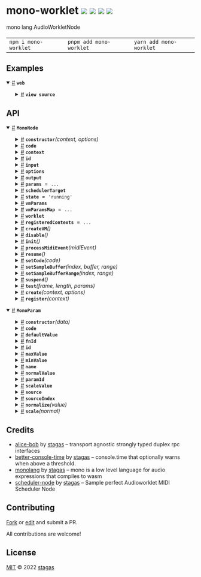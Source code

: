 

<h1>
mono-worklet <a href="https://npmjs.org/package/mono-worklet"><img src="https://img.shields.io/badge/npm-v1.0.2-F00.svg?colorA=000"/></a> <a href="src"><img src="https://img.shields.io/badge/loc-301-FFF.svg?colorA=000"/></a> <a href="https://cdn.jsdelivr.net/npm/mono-worklet@1.0.2/dist/mono-worklet.min.js"><img src="https://img.shields.io/badge/brotli-3.3K-333.svg?colorA=000"/></a> <a href="LICENSE"><img src="https://img.shields.io/badge/license-MIT-F0B.svg?colorA=000"/></a>
</h1>

<p></p>

mono lang AudioWorkletNode

<h4>
<table><tr><td title="Triple click to select and copy paste">
<code>npm i mono-worklet </code>
</td><td title="Triple click to select and copy paste">
<code>pnpm add mono-worklet </code>
</td><td title="Triple click to select and copy paste">
<code>yarn add mono-worklet</code>
</td></tr></table>
</h4>

## Examples

<details id="example$web" title="web" open><summary><span><a href="#example$web">#</a></span>  <code><strong>web</strong></code></summary>  <ul>    <details id="source$web" title="web source code" ><summary><span><a href="#source$web">#</a></span>  <code><strong>view source</strong></code></summary>  <a href="example/web.tsx">example/web.tsx</a>  <p>

```tsx
/** @jsxImportSource sigl */
import $ from 'sigl'

import { CodeEditElement } from 'code-edit'
import { SchedulerEventGroupNode, SchedulerNode } from 'scheduler-node'

import { MonoNode } from 'mono-worklet' // <- we use the dist/ files for the worklet to work

const sampleRate = 44100

const code = `\
#:1,2;
write_note(x)=(
  #=(t,note_to_hz(x));
  0
);
midi_in(op=0,x=0,y=0)=(
  op==144 && write_note(x);drop;
  0
);
f()=((nt,y)=#(-1);saw(y)*env(nt))

`
// a=300.0;
// play(x=300.0)=(
//   a=x;
//   a
// );

// midi_in(x=1,y=1,z=1)=
//  (a=note_to_hz(y);0);

// f()=sine(a)
// `

const ctx = new AudioContext({ sampleRate, latencyHint: 0.06 })

const main = async () => {
  const mainSchedulerNode = await SchedulerNode.create(ctx)
  const midiEvent = new MIDIMessageEvent('midimessage', {
    data: new Uint8Array([0x90, 40, 127]),
  }) as WebMidi.MIDIMessageEvent
  midiEvent.receivedTime = 0
  const schedulerGroupNode = new SchedulerEventGroupNode(mainSchedulerNode)
  schedulerGroupNode.eventGroup.replaceAllWithNotes([[0, 40, 127, .1]])
  schedulerGroupNode.eventGroup.loopEnd = 1
  schedulerGroupNode.eventGroup.loop = true

  const monoNode = await MonoNode.create(ctx, {
    numberOfInputs: 0,
    numberOfOutputs: 1,
    processorOptions: {
      metrics: 0,
    },
  })
  console.log(monoNode)

  schedulerGroupNode.connect(monoNode)

  // monoNode.setCode(`f()=sin(pi2*440.0*t)`)
  await monoNode.setCode(code)
  monoNode.connect(ctx.destination)
  mainSchedulerNode.start()

  // setInterval(() => {
  //   const midiEvent = new MIDIMessageEvent('midimessage', { data: new Uint8Array([0x90, 40, 127]) })
  //   midiEvent.receivedTime = ctx.currentTime * 1000
  //   monoNode.processMidiEvent(midiEvent)
  // }, 1000)

  // setTimeout(() => {
  //   monoProcessor.setCode(`f(x[1mono-worklet100]=52.4,	y[1mono-worklet400]=158.1,
  //      z[1mono-worklet500]=56,	c[40mono-worklet400]=147.7,
  //      r[0.001mono-worklet4]=1.32,	p[0.1mono-worklet100]=24.5)=
  //      lp(sin(pi2*(x+(exp((-t%0.5)*z)*y))*(t%0.5))
  //      * exp(-t%0.5*p), c, r)
  //    `)
  // }, 2000)

  const CodeEdit = $.element(CodeEditElement)

  $.render(
    <CodeEdit
      style="display: block; width:300px; height:300px; color: black; font-family: monospace;"
      value={code}
      language="js"
      theme="monokai"
      oninput={function (this: CodeEditElement) {
        monoNode.setCode(this.value)
      }}
    />,
    document.body
  )
}

main()
```

</p>
</details></ul></details>


## API

<p>  <details id="MonoNode$28" title="Class" open><summary><span><a href="#MonoNode$28">#</a></span>  <code><strong>MonoNode</strong></code>    </summary>  <a href=""></a>  <ul>        <p>  <details id="constructor$37" title="Constructor" ><summary><span><a href="#constructor$37">#</a></span>  <code><strong>constructor</strong></code><em>(context, options)</em>    </summary>  <a href=""></a>  <ul>    <p>  <details id="new MonoNode$38" title="ConstructorSignature" ><summary><span><a href="#new MonoNode$38">#</a></span>  <code><strong>new MonoNode</strong></code><em>()</em>    </summary>    <ul><p><a href="#MonoNode$28">MonoNode</a></p>      <p>  <details id="context$39" title="Parameter" ><summary><span><a href="#context$39">#</a></span>  <code><strong>context</strong></code>    </summary>    <ul><p><span>BaseAudioContext</span></p>        </ul></details><details id="options$40" title="Parameter" ><summary><span><a href="#options$40">#</a></span>  <code><strong>options</strong></code>    </summary>    <ul><p><span>AudioWorkletNodeOptions</span></p>        </ul></details></p>  </ul></details></p>    </ul></details><details id="code$65" title="Property" ><summary><span><a href="#code$65">#</a></span>  <code><strong>code</strong></code>    </summary>  <a href=""></a>  <ul><p>string</p>        </ul></details><details id="context$52" title="Property" ><summary><span><a href="#context$52">#</a></span>  <code><strong>context</strong></code>    </summary>  <a href=""></a>  <ul><p><span>BaseAudioContext</span></p>        </ul></details><details id="id$82" title="Property" ><summary><span><a href="#id$82">#</a></span>  <code><strong>id</strong></code>    </summary>  <a href=""></a>  <ul><p>string</p>        </ul></details><details id="input$50" title="Property" ><summary><span><a href="#input$50">#</a></span>  <code><strong>input</strong></code>    </summary>  <a href=""></a>  <ul><p><span>ChannelMergerNode</span></p>        </ul></details><details id="options$53" title="Property" ><summary><span><a href="#options$53">#</a></span>  <code><strong>options</strong></code>    </summary>  <a href=""></a>  <ul><p><span>AudioWorkletNodeOptions</span></p>        </ul></details><details id="output$51" title="Property" ><summary><span><a href="#output$51">#</a></span>  <code><strong>output</strong></code>    </summary>  <a href=""></a>  <ul><p><span>ChannelSplitterNode</span></p>        </ul></details><details id="params$44" title="Property" ><summary><span><a href="#params$44">#</a></span>  <code><strong>params</strong></code>  <span><span>&nbsp;=&nbsp;</span>  <code>...</code></span>  </summary>  <a href=""></a>  <ul><p><span>Map</span>&lt;string, {<p>  <details id="audioParam$47" title="Property" ><summary><span><a href="#audioParam$47">#</a></span>  <code><strong>audioParam</strong></code>    </summary>  <a href=""></a>  <ul><p><span>AudioParam</span></p>        </ul></details><details id="monoParam$46" title="Property" ><summary><span><a href="#monoParam$46">#</a></span>  <code><strong>monoParam</strong></code>    </summary>  <a href=""></a>  <ul><p><a href="#MonoParam$1">MonoParam</a></p>        </ul></details></p>}&gt;</p>        </ul></details><details id="schedulerTarget$83" title="Property" ><summary><span><a href="#schedulerTarget$83">#</a></span>  <code><strong>schedulerTarget</strong></code>    </summary>  <a href=""></a>  <ul><p><span>SchedulerTarget</span></p>        </ul></details><details id="state$41" title="Property" ><summary><span><a href="#state$41">#</a></span>  <code><strong>state</strong></code>  <span><span>&nbsp;=&nbsp;</span>  <code>'running'</code></span>  </summary>  <a href=""></a>  <ul><p><code>"disabled"</code> | <code>"suspended"</code> | <code>"running"</code></p>        </ul></details><details id="vmParams$42" title="Property" ><summary><span><a href="#vmParams$42">#</a></span>  <code><strong>vmParams</strong></code>    </summary>  <a href=""></a>  <ul><p><a href="#MonoParam$1">MonoParam</a>  []</p>        </ul></details><details id="vmParamsMap$43" title="Property" ><summary><span><a href="#vmParamsMap$43">#</a></span>  <code><strong>vmParamsMap</strong></code>  <span><span>&nbsp;=&nbsp;</span>  <code>...</code></span>  </summary>  <a href=""></a>  <ul><p><span>Map</span>&lt;<a href="#MonoParam$1">MonoParam</a>, <span>AudioParam</span>&gt;</p>        </ul></details><details id="worklet$49" title="Property" ><summary><span><a href="#worklet$49">#</a></span>  <code><strong>worklet</strong></code>    </summary>  <a href=""></a>  <ul><p><span>Agent</span>&lt;<span>MonoProcessor</span>, <a href="#MonoNode$28">MonoNode</a>&gt;</p>        </ul></details><details id="registeredContexts$29" title="Property" ><summary><span><a href="#registeredContexts$29">#</a></span>  <code><strong>registeredContexts</strong></code>  <span><span>&nbsp;=&nbsp;</span>  <code>...</code></span>  </summary>  <a href=""></a>  <ul><p><span>Set</span>&lt;<span>BaseAudioContext</span>&gt;</p>        </ul></details><details id="createVM$73" title="Method" ><summary><span><a href="#createVM$73">#</a></span>  <code><strong>createVM</strong></code><em>()</em>    </summary>  <a href=""></a>  <ul>    <p>      <p><strong>createVM</strong><em>()</em>  &nbsp;=&gt;  <ul><span>Promise</span>&lt;undefined | {<p>  <details id="params$76" title="Property" ><summary><span><a href="#params$76">#</a></span>  <code><strong>params</strong></code>  <span><span>&nbsp;=&nbsp;</span>  <code>...</code></span>  </summary>  <a href=""></a>  <ul><p><a href="#MonoParam$1">MonoParam</a>  []</p>        </ul></details></p>}&gt;</ul></p></p>    </ul></details><details id="disable$54" title="Method" ><summary><span><a href="#disable$54">#</a></span>  <code><strong>disable</strong></code><em>()</em>    </summary>  <a href=""></a>  <ul>    <p>      <p><strong>disable</strong><em>()</em>  &nbsp;=&gt;  <ul>void</ul></p></p>    </ul></details><details id="init$84" title="Method" ><summary><span><a href="#init$84">#</a></span>  <code><strong>init</strong></code><em>()</em>    </summary>  <a href=""></a>  <ul>    <p>      <p><strong>init</strong><em>()</em>  &nbsp;=&gt;  <ul><span>Promise</span>&lt;void&gt;</ul></p></p>    </ul></details><details id="processMidiEvent$86" title="Method" ><summary><span><a href="#processMidiEvent$86">#</a></span>  <code><strong>processMidiEvent</strong></code><em>(midiEvent)</em>    </summary>  <a href=""></a>  <ul>    <p>    <details id="midiEvent$88" title="Parameter" ><summary><span><a href="#midiEvent$88">#</a></span>  <code><strong>midiEvent</strong></code>    </summary>    <ul><p><span>MIDIMessageEvent</span></p>        </ul></details>  <p><strong>processMidiEvent</strong><em>(midiEvent)</em>  &nbsp;=&gt;  <ul>void</ul></p></p>    </ul></details><details id="resume$71" title="Method" ><summary><span><a href="#resume$71">#</a></span>  <code><strong>resume</strong></code><em>()</em>    </summary>  <a href=""></a>  <ul>    <p>      <p><strong>resume</strong><em>()</em>  &nbsp;=&gt;  <ul>void</ul></p></p>    </ul></details><details id="setCode$66" title="Method" ><summary><span><a href="#setCode$66">#</a></span>  <code><strong>setCode</strong></code><em>(code)</em>    </summary>  <a href=""></a>  <ul>    <p>    <details id="code$68" title="Parameter" ><summary><span><a href="#code$68">#</a></span>  <code><strong>code</strong></code>    </summary>    <ul><p>string</p>        </ul></details>  <p><strong>setCode</strong><em>(code)</em>  &nbsp;=&gt;  <ul><span>Promise</span>&lt;void&gt;</ul></p></p>    </ul></details><details id="setSampleBuffer$56" title="Method" ><summary><span><a href="#setSampleBuffer$56">#</a></span>  <code><strong>setSampleBuffer</strong></code><em>(index, buffer, range)</em>    </summary>  <a href=""></a>  <ul>    <p>    <details id="index$58" title="Parameter" ><summary><span><a href="#index$58">#</a></span>  <code><strong>index</strong></code>    </summary>    <ul><p>number</p>        </ul></details><details id="buffer$59" title="Parameter" ><summary><span><a href="#buffer$59">#</a></span>  <code><strong>buffer</strong></code>    </summary>    <ul><p><span>Float32Array</span>  []</p>        </ul></details><details id="range$60" title="Parameter" ><summary><span><a href="#range$60">#</a></span>  <code><strong>range</strong></code>    </summary>    <ul><p>[  number, number  ]</p>        </ul></details>  <p><strong>setSampleBuffer</strong><em>(index, buffer, range)</em>  &nbsp;=&gt;  <ul><span>Promise</span>&lt;void&gt;</ul></p></p>    </ul></details><details id="setSampleBufferRange$61" title="Method" ><summary><span><a href="#setSampleBufferRange$61">#</a></span>  <code><strong>setSampleBufferRange</strong></code><em>(index, range)</em>    </summary>  <a href=""></a>  <ul>    <p>    <details id="index$63" title="Parameter" ><summary><span><a href="#index$63">#</a></span>  <code><strong>index</strong></code>    </summary>    <ul><p>number</p>        </ul></details><details id="range$64" title="Parameter" ><summary><span><a href="#range$64">#</a></span>  <code><strong>range</strong></code>    </summary>    <ul><p>[  number, number  ]</p>        </ul></details>  <p><strong>setSampleBufferRange</strong><em>(index, range)</em>  &nbsp;=&gt;  <ul><span>Promise</span>&lt;void&gt;</ul></p></p>    </ul></details><details id="suspend$69" title="Method" ><summary><span><a href="#suspend$69">#</a></span>  <code><strong>suspend</strong></code><em>()</em>    </summary>  <a href=""></a>  <ul>    <p>      <p><strong>suspend</strong><em>()</em>  &nbsp;=&gt;  <ul>void</ul></p></p>    </ul></details><details id="test$77" title="Method" ><summary><span><a href="#test$77">#</a></span>  <code><strong>test</strong></code><em>(frame, length, params)</em>    </summary>  <a href=""></a>  <ul>    <p>    <details id="frame$79" title="Parameter" ><summary><span><a href="#frame$79">#</a></span>  <code><strong>frame</strong></code>    </summary>    <ul><p>number</p>        </ul></details><details id="length$80" title="Parameter" ><summary><span><a href="#length$80">#</a></span>  <code><strong>length</strong></code>    </summary>    <ul><p>number</p>        </ul></details><details id="params$81" title="Parameter" ><summary><span><a href="#params$81">#</a></span>  <code><strong>params</strong></code>    </summary>    <ul><p>any  []</p>        </ul></details>  <p><strong>test</strong><em>(frame, length, params)</em>  &nbsp;=&gt;  <ul><span>Promise</span>&lt;<span>Float32Array</span>&gt;</ul></p></p>    </ul></details><details id="create$33" title="Method" ><summary><span><a href="#create$33">#</a></span>  <code><strong>create</strong></code><em>(context, options)</em>    </summary>  <a href=""></a>  <ul>    <p>    <details id="context$35" title="Parameter" ><summary><span><a href="#context$35">#</a></span>  <code><strong>context</strong></code>    </summary>    <ul><p><span>BaseAudioContext</span></p>        </ul></details><details id="options$36" title="Parameter" ><summary><span><a href="#options$36">#</a></span>  <code><strong>options</strong></code>  <span><span>&nbsp;=&nbsp;</span>  <code>{}</code></span>  </summary>    <ul><p><span>AudioWorkletNodeOptions</span></p>        </ul></details>  <p><strong>create</strong><em>(context, options)</em>  &nbsp;=&gt;  <ul><span>Promise</span>&lt;<a href="#MonoNode$28">MonoNode</a>&gt;</ul></p></p>    </ul></details><details id="register$30" title="Method" ><summary><span><a href="#register$30">#</a></span>  <code><strong>register</strong></code><em>(context)</em>    </summary>  <a href=""></a>  <ul>    <p>    <details id="context$32" title="Parameter" ><summary><span><a href="#context$32">#</a></span>  <code><strong>context</strong></code>    </summary>    <ul><p><span>BaseAudioContext</span></p>        </ul></details>  <p><strong>register</strong><em>(context)</em>  &nbsp;=&gt;  <ul><span>Promise</span>&lt;void&gt;</ul></p></p>    </ul></details></p></ul></details><details id="MonoParam$1" title="Class" open><summary><span><a href="#MonoParam$1">#</a></span>  <code><strong>MonoParam</strong></code>    </summary>  <a href=""></a>  <ul>        <p>  <details id="constructor$2" title="Constructor" ><summary><span><a href="#constructor$2">#</a></span>  <code><strong>constructor</strong></code><em>(data)</em>    </summary>  <a href=""></a>  <ul>    <p>  <details id="new MonoParam$3" title="ConstructorSignature" ><summary><span><a href="#new MonoParam$3">#</a></span>  <code><strong>new MonoParam</strong></code><em>()</em>    </summary>    <ul><p><a href="#MonoParam$1">MonoParam</a></p>      <p>  <details id="data$4" title="Parameter" ><summary><span><a href="#data$4">#</a></span>  <code><strong>data</strong></code>    </summary>    <ul><p><span>Partial</span>&lt;<a href="#MonoParam$1">MonoParam</a>&gt;</p>        </ul></details></p>  </ul></details></p>    </ul></details><details id="code$15" title="Property" ><summary><span><a href="#code$15">#</a></span>  <code><strong>code</strong></code>    </summary>  <a href=""></a>  <ul><p>string</p>        </ul></details><details id="defaultValue$19" title="Property" ><summary><span><a href="#defaultValue$19">#</a></span>  <code><strong>defaultValue</strong></code>    </summary>  <a href=""></a>  <ul><p>number</p>        </ul></details><details id="fnId$6" title="Property" ><summary><span><a href="#fnId$6">#</a></span>  <code><strong>fnId</strong></code>    </summary>  <a href=""></a>  <ul><p><span>Token</span> &amp; string</p>        </ul></details><details id="id$5" title="Property" ><summary><span><a href="#id$5">#</a></span>  <code><strong>id</strong></code>    </summary>  <a href=""></a>  <ul><p><span>Token</span> &amp; string</p>        </ul></details><details id="maxValue$18" title="Property" ><summary><span><a href="#maxValue$18">#</a></span>  <code><strong>maxValue</strong></code>    </summary>  <a href=""></a>  <ul><p>number</p>        </ul></details><details id="minValue$17" title="Property" ><summary><span><a href="#minValue$17">#</a></span>  <code><strong>minValue</strong></code>    </summary>  <a href=""></a>  <ul><p>number</p>        </ul></details><details id="name$16" title="Property" ><summary><span><a href="#name$16">#</a></span>  <code><strong>name</strong></code>    </summary>  <a href=""></a>  <ul><p>string</p>        </ul></details><details id="normalValue$20" title="Property" ><summary><span><a href="#normalValue$20">#</a></span>  <code><strong>normalValue</strong></code>    </summary>  <a href=""></a>  <ul><p>number</p>        </ul></details><details id="paramId$7" title="Property" ><summary><span><a href="#paramId$7">#</a></span>  <code><strong>paramId</strong></code>    </summary>  <a href=""></a>  <ul><p><span>Token</span> &amp; string</p>        </ul></details><details id="scaleValue$21" title="Property" ><summary><span><a href="#scaleValue$21">#</a></span>  <code><strong>scaleValue</strong></code>    </summary>  <a href=""></a>  <ul><p>number</p>        </ul></details><details id="source$9" title="Property" ><summary><span><a href="#source$9">#</a></span>  <code><strong>source</strong></code>    </summary>  <a href=""></a>  <ul><p>{<p>  <details id="arg$11" title="Property" ><summary><span><a href="#arg$11">#</a></span>  <code><strong>arg</strong></code>    </summary>  <a href=""></a>  <ul><p>string</p>        </ul></details><details id="default$14" title="Property" ><summary><span><a href="#default$14">#</a></span>  <code><strong>default</strong></code>    </summary>  <a href=""></a>  <ul><p>string</p>        </ul></details><details id="id$12" title="Property" ><summary><span><a href="#id$12">#</a></span>  <code><strong>id</strong></code>    </summary>  <a href=""></a>  <ul><p>string</p>        </ul></details><details id="range$13" title="Property" ><summary><span><a href="#range$13">#</a></span>  <code><strong>range</strong></code>    </summary>  <a href=""></a>  <ul><p>string</p>        </ul></details></p>}</p>        </ul></details><details id="sourceIndex$8" title="Property" ><summary><span><a href="#sourceIndex$8">#</a></span>  <code><strong>sourceIndex</strong></code>    </summary>  <a href=""></a>  <ul><p>number</p>        </ul></details><details id="normalize$22" title="Method" ><summary><span><a href="#normalize$22">#</a></span>  <code><strong>normalize</strong></code><em>(value)</em>    </summary>  <a href=""></a>  <ul>    <p>    <details id="value$24" title="Parameter" ><summary><span><a href="#value$24">#</a></span>  <code><strong>value</strong></code>    </summary>    <ul><p>number</p>        </ul></details>  <p><strong>normalize</strong><em>(value)</em>  &nbsp;=&gt;  <ul>number</ul></p></p>    </ul></details><details id="scale$25" title="Method" ><summary><span><a href="#scale$25">#</a></span>  <code><strong>scale</strong></code><em>(normal)</em>    </summary>  <a href=""></a>  <ul>    <p>    <details id="normal$27" title="Parameter" ><summary><span><a href="#normal$27">#</a></span>  <code><strong>normal</strong></code>    </summary>    <ul><p>number</p>        </ul></details>  <p><strong>scale</strong><em>(normal)</em>  &nbsp;=&gt;  <ul>number</ul></p></p>    </ul></details></p></ul></details></p>

## Credits
- [alice-bob](https://npmjs.org/package/alice-bob) by [stagas](https://github.com/stagas) &ndash; transport agnostic strongly typed duplex rpc interfaces
- [better-console-time](https://npmjs.org/package/better-console-time) by [stagas](https://github.com/stagas) &ndash; console.time that optionally warns when above a threshold.
- [monolang](https://npmjs.org/package/monolang) by [stagas](https://github.com/stagas) &ndash; mono is a low level language for audio expressions that compiles to wasm
- [scheduler-node](https://npmjs.org/package/scheduler-node) by [stagas](https://github.com/stagas) &ndash; Sample perfect Audioworklet MIDI Scheduler Node

## Contributing

[Fork](https://github.com/stagas/mono-worklet/fork) or [edit](https://github.dev/stagas/mono-worklet) and submit a PR.

All contributions are welcome!

## License

<a href="LICENSE">MIT</a> &copy; 2022 [stagas](https://github.com/stagas)

